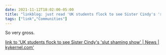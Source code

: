 ```yaml
---
date: 2021-11-12T18:02:00-05:00
title: "linkblog: just read 'UK students flock to see Sister Cindy's 'slut shaming show' | News | kykernel.com'"
tags: ["link","Communities"]
---
```

So very gross.
 
[link to 'UK students flock to see Sister Cindy's 'slut shaming show' | News | kykernel.com'](http://www.kykernel.com/news/uk-students-flock-to-see-sister-cindys-slut-shaming-show/article_07c74b8a-4401-11ec-aab9-2b73adc45618.html)
